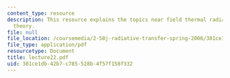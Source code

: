 ```yaml
---
content_type: resource
description: This resource explains the topics near field thermal radiation, fluctuation-dissipation
  theory.
file: null
file_location: /coursemedia/2-58j-radiative-transfer-spring-2006/381ce1db42b7c785528b4f57f158f332_lecture22.pdf
file_type: application/pdf
resourcetype: Document
title: lecture22.pdf
uid: 381ce1db-42b7-c785-528b-4f57f158f332
---
```

